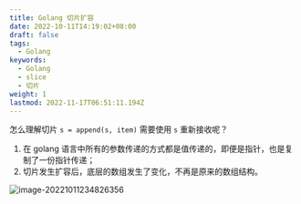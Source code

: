 ```yaml
---
title: Golang 切片扩容
date: 2022-10-11T14:19:02+08:00
draft: false
tags:
  - Golang
keywords:
  - Golang
  - slice
  - 切片
weight: 1
lastmod: 2022-11-17T06:51:11.194Z
---
```




怎么理解切片 `s = append(s, item)` 需要使用 `s` 重新接收呢？

1. 在 golang 语言中所有的参数传递的方式都是值传递的，即便是指针，也是复制了一份指针传递；
2. 切片发生扩容后，底层的数组发生了变化，不再是原来的数组结构。

![image-20221011234826356](https://fs.poneding.com/images/image-20221011234826356.png)
